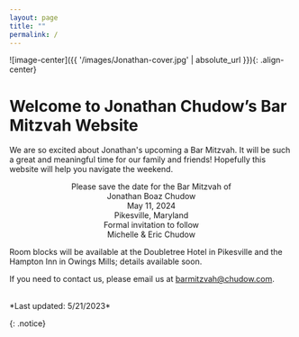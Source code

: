 ```yaml
---
layout: page
title: ""
permalink: /
---
```


![image-center]({{ '/images/Jonathan-cover.jpg' | absolute_url }}){: .align-center}


# Welcome to Jonathan Chudow’s Bar Mitzvah Website

We are so excited about Jonathan's upcoming a Bar Mitzvah.  It will be such a great and meaningful time for our family and friends!  Hopefully this website will help you navigate the weekend.  

<p style="text-align: center;">
Please save the date for the Bar Mitzvah of <br />
Jonathan Boaz Chudow <br />
May 11, 2024 <br />
Pikesville, Maryland <br />
Formal invitation to follow <br />
Michelle & Eric Chudow <br />
</p>  
Room blocks will be available at the Doubletree Hotel in Pikesville and the Hampton Inn in Owings Mills; details available soon.

<!-- this is a comment -->
<!-- Click the buttons below for more information: -->
<!-- [Save the Date](Save-the-Date){: .btn .btn--success} -->

If you need to contact us, please email us at [barmitzvah@chudow.com](mailto:barmitzvah@chudow.com?subject=Jonathan%20Bar%20Mitzvah).

<br />
*Last updated: 5/21/2023*

{: .notice}
